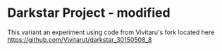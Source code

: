 Darkstar Project -  modified
========

This variant an experiment using code from Vivitaru's fork located here https://github.com/Vivitarut/darkstar_30150508_8
